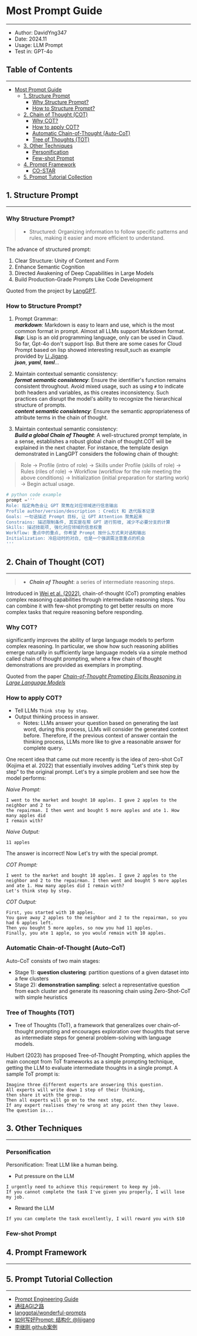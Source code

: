 # Most Prompt Guide

---
- Author: DavidYng347
- Date: 2024.11 
- Usage: LLM Prompt
- Test in: GPT-4o


## Table of Contents

---

- [Most Prompt Guide](#Most-Prompt-Guide)
  - [1. Structure Prompt](#1-Structure-Prompt)
    - [Why Structure Prompt?](#Why-Structure-Prompt)
    - [How to Structure Prompt?](#How-to-Structure-Prompt)
  - [2. Chain of Thought (COT)](#2-Chain-of-Thought-COT)
    - [Why COT?](#Why-COT)
    - [How to apply COT?](#How-to-apply-COT)
    - [Automatic Chain-of-Thought (Auto-CoT)](#Automatic-Chain-of-Thought-Auto-CoT)
    - [Tree of Thoughts (TOT)](#Tree-of-Thoughts-TOT)
  - [3. Other Techniques](#3-Other-Techniques)
    - [Personification](#Personification)
    - [Few-shot Prompt](#Few-shot-Prompt)
  - [4. Prompt Framework](#4-Prompt-Framework)
    - [CO-STAR]()
  - [5. Prompt Tutorial Collection](#5-Prompt-Tutorial-Collection)



## 1. Structure Prompt

---
### Why Structure Prompt?
>- Structured: Organizing information to follow specific patterns and 
rules, making it easier and more efficient to understand.

The advance of structured prompt:
1. Clear Structure: Unity of Content and Form
2. Enhance Semantic Cognition
3. Directed Awakening of Deep Capabilities in Large Models
4. Build Production-Grade Prompts Like Code Development

Quoted from the project by [LangGPT](https://github.com/langgptai/LangGPT/blob/main/Docs/HowToWritestructuredPrompts.md).

### How to Structure Prompt?

1. Prompt Grammar:
<br> **_markdown_**: Markdown is easy to learn and use, which is the 
most common format in prompt. Almost all LLMs support Markdown format.
<br> **_lisp_**: Lisp is an old programming language, only can be used in Claud.
So far, Gpt-4o don't support lisp. But there are some cases for Cloud Prompt 
based on lisp showed interesting result,such as example provided by
[Li Jigang](https://web.okjike.com/u/752D3103-1107-43A0-BA49-20EC29D09E36).
<br> **_json_**, **_yaml_**, **_toml_**...

2. Maintain contextual semantic consistency:
<br> **_format semantic consistency_**: Ensure the identifier's function remains 
consistent throughout. Avoid mixed usage, such as using `#` to indicate both headers 
and variables, as this creates inconsistency. Such practices can disrupt the 
model's ability to recognize the hierarchical structure of prompts. 
<br> **_content semantic consistency_**: Ensure the semantic appropriateness of
attribute terms in the chain of thought.

3. Maintain contextual semantic consistency:
<br> **_Build a global Chain of Thought_**: A well-structured prompt template, 
in a sense, establishes a robust global chain of thought.COT will be explained in 
the next chapter. For instance, the template design demonstrated in LangGPT 
considers the following chain of thought:
> Role -> Profile (intro of role) -> Skills under Profile (skills of role) -> 
> Rules (riles of role) -> Workflow (workflow for the role meeting the above conditions) 
> -> Initialization (initial preparation for starting work) -> Begin actual usage.

```python
# python code example
prompt ='''
Role: 指定角色会让 GPT 聚焦在对应领域进行信息输出
Profile author/version/description : Credit 和 迭代版本记录
Goals: 一句话描述 Prompt 目标, 让 GPT Attention 聚焦起来
Constrains: 描述限制条件, 其实是在帮 GPT 进行剪枝, 减少不必要分支的计算
Skills: 描述技能项, 强化对应领域的信息权重
Workflow: 重点中的重点, 你希望 Prompt 按什么方式来对话和输出
Initialization: 冷启动时的对白, 也是一个强调需注意重点的机会
'''
```

## 2. Chain of Thought (COT)

---
>- ***Chain of Thought***: a series of intermediate reasoning steps.

Introduced in [Wei et al. (2022)](https://arxiv.org/abs/2201.11903), 
chain-of-thought (CoT) prompting enables 
complex reasoning capabilities through intermediate reasoning steps. You can 
combine it with few-shot prompting to get better results on more complex 
tasks that require reasoning before responding.


### Why COT?

significantly improves the ability of large language models to perform complex 
reasoning. In particular, we show how such reasoning abilities emerge naturally 
in sufficiently large language models via a simple method called chain of thought 
prompting, where a few chain of thought demonstrations are provided as exemplars 
in prompting.

Quoted from the paper [_Chain-of-Thought Prompting Elicits Reasoning in Large Language Models_](https://arxiv.org/abs/2201.11903)


### How to apply COT?

- Tell LLMs `Think step by step`.
- Output thinking process in answer.
  - Notes: LLMs answer your question based on generating the last word, during this 
process, LLMs will consider the generated context before. Therefore, if the previous
context of answer contain the thinking process, LLMs more like to give a reasonable
answer for complete query.

One recent idea that came out more recently is the idea of 
zero-shot CoT (Kojima et al. 2022) that essentially involves adding "Let's think 
step by step" to the original prompt. Let's try a simple problem and see how the 
model performs:

_Naive Prompt:_
```
I went to the market and bought 10 apples. I gave 2 apples to the neighbor and 2 to 
the repairman. I then went and bought 5 more apples and ate 1. How many apples did 
I remain with?
```

_Naive Output:_
```
11 apples
```

The answer is incorrect! Now Let's try with the special prompt.

_COT Prompt:_
```
I went to the market and bought 10 apples. I gave 2 apples to the neighbor and 2 to the repairman. I then went and bought 5 more apples and ate 1. How many apples did I remain with?
Let's think step by step.
```

_COT Output:_
```
First, you started with 10 apples.
You gave away 2 apples to the neighbor and 2 to the repairman, so you had 6 apples left.
Then you bought 5 more apples, so now you had 11 apples.
Finally, you ate 1 apple, so you would remain with 10 apples.
```

### Automatic Chain-of-Thought (Auto-CoT)
Auto-CoT consists of two main stages:

- Stage 1): **question clustering**: partition questions of a given dataset into 
a few clusters
- Stage 2): **demonstration sampling**: select a representative question from each 
cluster and generate its reasoning chain using Zero-Shot-CoT with simple heuristics


### Tree of Thoughts (TOT)

- Tree of Thoughts (ToT), a framework that generalizes over chain-of-thought prompting
and encourages exploration over thoughts that serve as intermediate steps for 
general problem-solving with language models.

Hulbert (2023) has proposed Tree-of-Thought Prompting, which applies the main concept
from ToT frameworks as a simple prompting technique, getting the LLM to evaluate
intermediate thoughts in a single prompt. A sample ToT prompt is:
```
Imagine three different experts are answering this question.
All experts will write down 1 step of their thinking,
then share it with the group.
Then all experts will go on to the next step, etc.
If any expert realises they're wrong at any point then they leave.
The question is...
```

## 3. Other Techniques

---
### Personification

Personification: Treat LLM like a human being.

- Put pressure on the LLM
```
I urgently need to achieve this requirement to keep my job. 
If you cannot complete the task I've given you properly, I will lose my job.
```

- Reward the LLM
```
If you can complete the task excellently, I will reward you with $10
```

### Few-shot Prompt


## 4. Prompt Framework

---



## 5. Prompt Tutorial Collection

---

- [Prompt Engineering Guide](https://www.promptingguide.ai/)
- [通往AGI之路](https://waytoagi.feishu.cn/wiki/QPe5w5g7UisbEkkow8XcDmOpn8e)
- [langgptai/wonderful-prompts](https://github.com/langgptai/wonderful-prompts)
- [如何写好Prompt: 结构化 @lijigang](https://www.lijigang.com/posts/chatgpt-prompt-structure/)
- [李继刚 github案例](https://github.com/lijigang/prompts)
